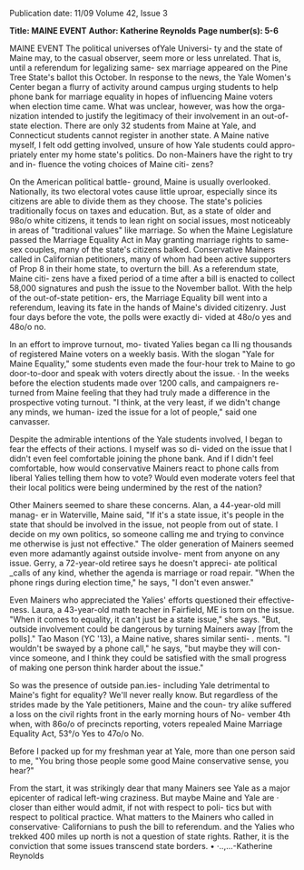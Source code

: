 Publication date: 11/09
Volume 42, Issue 3

**Title: MAINE EVENT**
**Author: Katherine Reynolds**
**Page number(s): 5-6**

MAINE EVENT 
The political universes ofYale Universi-
ty and the state of Maine may, to the casual 
observer, seem more or less unrelated. That 
is, until a referendum for legalizing same-
sex marriage appeared on the Pine Tree 
State's ballot this October. In response to 
the news, the Yale Women's Center began 
a flurry of activity around campus urging 
students to help phone bank for marriage 
equality in hopes of influencing Maine 
voters when election time came. What 
was unclear, however, was how the orga-
nization intended to justify the legitimacy 
of their involvement in an out-of-state 
election. There are only 32 students from 
Maine at Yale, and Connecticut students 
cannot register in another state. A Maine 
native myself, I felt odd getting involved, 
unsure of how Yale students could appro-
priately enter my home state's politics. Do 
non-Mainers have the right to try and in-
fluence the voting choices of Maine citi-
zens? 


On the American political battle-
ground, Maine is usually overlooked. 
Nationally, its two electoral votes cause 
little uproar, especially since its citizens are 
able to divide them as they choose. The 
state's policies traditionally focus on taxes 
and education. But, as a state of older and 
98o/o white citizens, it tends to lean right 
on social issues, most noticeably in areas 
of "traditional values" like marriage. 
So 
when the Maine Legislature passed the 
Marriage Equality Act in May granting 
marriage rights to same-sex couples, many 
of the state's citizens balked. Conservative 
Mainers called in Californian petitioners, 
many of whom had been active supporters 
of Prop 8 in their home state, to overturn 
the bill. As a referendum state, Maine citi-
zens have a fixed period of a time after a 
bill is enacted to collect 58,000 signatures 
and push the issue to the November ballot. 
With the help of the out-of-state petition-
ers, the Marriage Equality bill went into a 
referendum, leaving its fate in the hands 
of Maine's divided citizenry. Just four days 
before the vote, the polls were exactly di-
vided at 48o/o yes and 48o/o no. 


In an effort to improve turnout, mo-
tivated Yalies began ca IIi ng thousands of 
registered Maine voters on a weekly basis. 
With the slogan "Yale for Maine Equality," 
some students even made the four-hour 
trek to Maine to go door-to-door and 
speak with voters directly about the issue. · 
In the weeks before the election students 
made over 1200 calls, and campaigners re-
turned from Maine feeling that they had 
truly made a difference in the prospective 
voting turnout. "I think, at the very least, 
if we didn't change any minds, we human-
ized the issue for a lot of people," said one 
canvasser. 


Despite the admirable intentions of the 
Yale students involved, I began to fear the 
effects of their actions. I myself was so di-
vided on the issue that I didn't even feel 
comfortable joining the phone bank. And 
if I didn't feel comfortable, how would 
conservative Mainers react to phone calls 
from liberal Yalies telling them how to 
vote? Would even moderate voters feel that 
their local politics were being undermined 
by the rest of the nation? 


Other Mainers seemed to share these 
concerns. Alan, a 44-year-old mill manag-
er in Waterville, Maine said, "If it's a state 
issue, it's people in the state that should be 
involved in the issue, not people from out 
of state. I decide on my own politics, so 
someone calling me and trying to convince 
me otherwise is just not effective." The 
older generation of Mainers seemed even 
more adamantly against outside involve-
ment from anyone on any issue. Gerry, a 
72-year-old retiree says he doesn't appreci-
ate political _calls of any kind, whether the 
agenda is marriage or road repair. "When 
the phone rings during election time," he 
says, "I don't even answer." 


Even Mainers who appreciated the 
Yalies' efforts questioned their effective-
ness. Laura, a 43-year-old math teacher in 
Fairfield, ME is torn on the issue. "When 
it comes to equality, it can't just be a state 
issue," she says. "But, outside involvement 
could be dangerous by turning Mainers 
away [from the polls]." Tao Mason (YC 
'13), a Maine native, shares similar senti- . 
ments. "I wouldn't be swayed by a phone 
call," he says, "but maybe they will con-
vince someone, and I think they could be 
satisfied with the small progress of making 
one person think harder about the issue." 


So was the presence of outside pan.ies-
including Yale 
detrimental to Maine's 
fight for equality? We'll never really know. 
But regardless of the strides made by the 
Yale petitioners, Maine and the coun-
try alike suffered a loss on the civil rights 
front in the early morning hours of No-
vember 4th when, with 86o/o of precincts 
reporting, voters repealed Maine Marriage 
Equality Act, 53°/o Yes to 47o/o No. 


Before I packed up for my freshman 
year at Yale, more than one person said to 
me, "You bring those people some good 
Maine conservative sense, you hear?" 


From the start, it was strikingly dear that 
many Mainers see Yale as a major epicenter 
of radical left-wing craziness. But maybe 
Maine and Yale are · closer than either 
would admit, if not with respect to poli-
tics but with respect to political practice. 
What matters to the Mainers who called in 
conservative· Californians to push the bill 
to referendum. and the Yalies who trekked 
400 miles up north is not a question of 
state rights. Rather, it is the conviction 
that some issues transcend state borders. 
• 
·..,...-Katherine Reynolds
